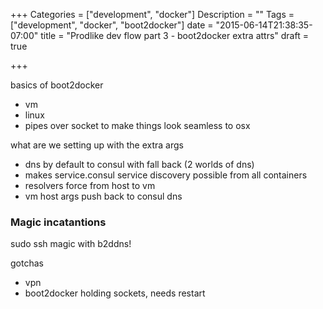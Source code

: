 +++
Categories = ["development", "docker"]
Description = ""
Tags = ["development", "docker", "boot2docker"]
date = "2015-06-14T21:38:35-07:00"
title = "Prodlike dev flow part 3 - boot2docker extra attrs"
draft = true

+++

basics of boot2docker
- vm
- linux
- pipes over socket to make things look seamless to osx

what are we setting up with the extra args
- dns by default to consul with fall back (2 worlds of dns)
- makes service.consul service discovery possible from all containers
- resolvers force from host to vm
- vm host args push back to consul dns

### Magic incatantions
sudo ssh magic with b2ddns!

gotchas
- vpn
- boot2docker holding sockets, needs restart

